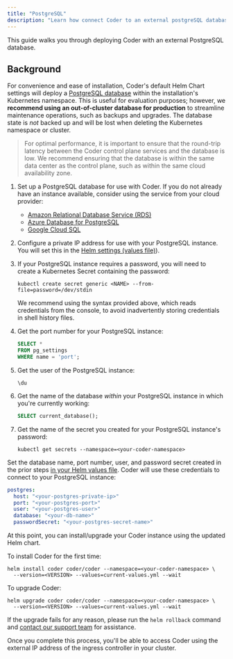 ```yaml
---
title: "PostgreSQL"
description: "Learn how connect Coder to an external postgreSQL database."
---
```


This guide walks you through deploying Coder with an external PostgreSQL
database.

## Background

For convenience and ease of installation, Coder's default Helm Chart settings
will deploy a [PostgreSQL database](https://www.postgresql.org/) within the
installation's Kubernetes namespace. This is useful for evaluation purposes;
however, we **recommend using an out-of-cluster database for production** to
streamline maintenance operations, such as backups and upgrades. The database
state is _not_ backed up and will be lost when deleting the Kubernetes namespace
or cluster.

> For optimal performance, it is important to ensure that the round-trip latency
> between the Coder control plane services and the database is low. We recommend
> ensuring that the database is within the same data center as the control
> plane, such as within the same cloud availability zone.

1. Set up a PostgreSQL database for use with Coder. If you do not already have
   an instance available, consider using the service from your cloud provider:

   - [Amazon Relational Database Service (RDS)](https://aws.amazon.com/rds/)
   - [Azure Database for PostgreSQL](https://azure.microsoft.com/en-us/services/postgresql/)
   - [Google Cloud SQL](https://cloud.google.com/sql)

1. Configure a private IP address for use with your PostgreSQL instance. You
   will set this in the [Helm settings (values file)](../admin/helm-charts.md)).

1. If your PostgreSQL instance requires a password, you will need to create a
   Kubernetes Secret containing the password:

   ```console
   kubectl create secret generic <NAME> --from-file=password=/dev/stdin
   ```

   We recommend using the syntax provided above, which reads credentials from
   the console, to avoid inadvertently storing credentials in shell history
   files.

1. Get the port number for your PostgreSQL instance:

   ```sql
   SELECT *
   FROM pg_settings
   WHERE name = 'port';
   ```

1. Get the user of the PostgreSQL instance:

   ```plaintext
   \du
   ```

1. Get the name of the database _within_ your PostgreSQL instance in which
   you're currently working:

   ```sql
   SELECT current_database();
   ```

1. Get the name of the secret you created for your PostgreSQL instance's
   password:

   ```console
   kubectl get secrets --namespace=<your-coder-namespace>
   ```

Set the database name, port number, user, and password secret created in the
prior steps [in your Helm values file](../admin/helm-charts.md). Coder will use
these credentials to connect to your PostgreSQL instance:

```yaml
postgres:
  host: "<your-postgres-private-ip>"
  port: "<your-postgres-port>"
  user: "<your-postgres-user>"
  database: "<your-db-name>"
  passwordSecret: "<your-postgres-secret-name>"
```

At this point, you can install/upgrade your Coder instance using the updated
Helm chart.

To install Coder for the first time:

```console
helm install coder coder/coder --namespace=<your-coder-namespace> \
  --version=<VERSION> --values=current-values.yml --wait
```

To upgrade Coder:

```console
helm upgrade coder coder/coder --namespace=<your-coder-namespace> \
  --version=<VERSION> --values=current-values.yml --wait
```

If the upgrade fails for any reason, please run the `helm rollback` command and
[contact our support team](../../feedback.md) for assistance.

Once you complete this process, you'll be able to access Coder using the
external IP address of the ingress controller in your cluster.
